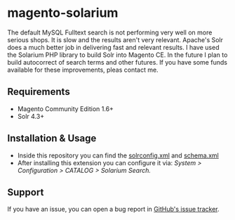 magento-solarium
================

The default MySQL Fulltext search is not performing very well on more serious shops. It is slow and the results aren't very relevant. Apache's Solr does a much better job in delivering fast and relevant results. I have used the Solarium PHP library to build Solr into Magento CE. In the future I plan to build autocorrect of search terms and other futures. If you have some funds available for these improvements, pleas contact me.

## Requirements

  * Magento Community Edition 1.6+
  * Solr 4.3+

## Installation & Usage

  * Inside this repository you can find the [solrconfig.xml](https://github.com/jeroenvermeulen/magento-solarium/blob/master/app/code/community/JeroenVermeulen/Solarium/docs/solrconfig.xml) and [schema.xml](https://github.com/jeroenvermeulen/magento-solarium/blob/master/app/code/community/JeroenVermeulen/Solarium/docs/schema.xml)
  * After installing this extension you can configure it via: *System > Configuration > CATALOG > Solarium Search.*

## Support

If you have an issue, you can open a bug report in [GitHub's issue tracker](https://github.com/jeroenvermeulen/magento-solarium/issues).
